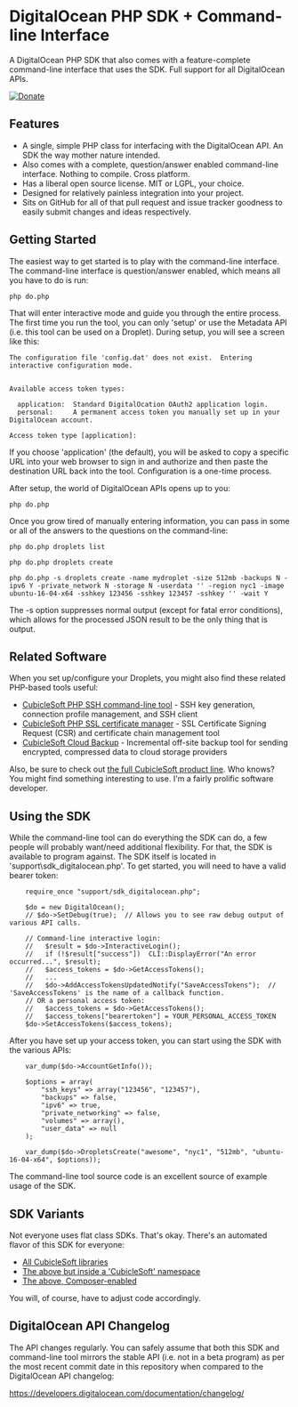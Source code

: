 DigitalOcean PHP SDK + Command-line Interface
=============================================

A DigitalOcean PHP SDK that also comes with a feature-complete command-line interface that uses the SDK.  Full support for all DigitalOcean APIs.

[![Donate](https://cubiclesoft.com/res/donate-shield.png)](https://cubiclesoft.com/donate/)

Features
--------

* A single, simple PHP class for interfacing with the DigitalOcean API.  An SDK the way mother nature intended.
* Also comes with a complete, question/answer enabled command-line interface.  Nothing to compile.  Cross platform.
* Has a liberal open source license.  MIT or LGPL, your choice.
* Designed for relatively painless integration into your project.
* Sits on GitHub for all of that pull request and issue tracker goodness to easily submit changes and ideas respectively.

Getting Started
---------------

The easiest way to get started is to play with the command-line interface.  The command-line interface is question/answer enabled, which means all you have to do is run:

````
php do.php
````

That will enter interactive mode and guide you through the entire process.  The first time you run the tool, you can only 'setup' or use the Metadata API (i.e. this tool can be used on a Droplet).  During setup, you will see a screen like this:

````
The configuration file 'config.dat' does not exist.  Entering interactive configuration mode.


Available access token types:

  application:  Standard DigitalOcation OAuth2 application login.
  personal:     A permanent access token you manually set up in your DigitalOcean account.

Access token type [application]:
````

If you choose 'application' (the default), you will be asked to copy a specific URL into your web browser to sign in and authorize and then paste the destination URL back into the tool.  Configuration is a one-time process.

After setup, the world of DigitalOcean APIs opens up to you:

````
php do.php
````

Once you grow tired of manually entering information, you can pass in some or all of the answers to the questions on the command-line:

````
php do.php droplets list

php do.php droplets create

php do.php -s droplets create -name mydroplet -size 512mb -backups N -ipv6 Y -private_network N -storage N -userdata '' -region nyc1 -image ubuntu-16-04-x64 -sshkey 123456 -sshkey 123457 -sshkey '' -wait Y
````

The -s option suppresses normal output (except for fatal error conditions), which allows for the processed JSON result to be the only thing that is output.

Related Software
----------------

When you set up/configure your Droplets, you might also find these related PHP-based tools useful:

* [CubicleSoft PHP SSH command-line tool](https://github.com/cubiclesoft/php-ssh) - SSH key generation, connection profile management, and SSH client
* [CubicleSoft PHP SSL certificate manager](https://github.com/cubiclesoft/php-ssl-certs) - SSL Certificate Signing Request (CSR) and certificate chain management tool
* [CubicleSoft Cloud Backup](https://github.com/cubiclesoft/cloud-backup) - Incremental off-site backup tool for sending encrypted, compressed data to cloud storage providers

Also, be sure to check out [the full CubicleSoft product line](http://cubiclesoft.com/).  Who knows?  You might find something interesting to use.  I'm a fairly prolific software developer.

Using the SDK
-------------

While the command-line tool can do everything the SDK can do, a few people will probably want/need additional flexibility.  For that, the SDK is available to program against.  The SDK itself is located in 'support\sdk_digitalocean.php'.  To get started, you will need to have a valid bearer token:

````
	require_once "support/sdk_digitalocean.php";

	$do = new DigitalOcean();
	// $do->SetDebug(true);  // Allows you to see raw debug output of various API calls.

	// Command-line interactive login:
	//   $result = $do->InteractiveLogin();
	//   if (!$result["success"])  CLI::DisplayError("An error occurred...", $result);
	//   $access_tokens = $do->GetAccessTokens();
	//   ...
	//   $do->AddAccessTokensUpdatedNotify("SaveAccessTokens");  // 'SaveAccessTokens' is the name of a callback function.
	// OR a personal access token:
	//   $access_tokens = $do->GetAccessTokens();
	//   $access_tokens["bearertoken"] = YOUR_PERSONAL_ACCESS_TOKEN
	$do->SetAccessTokens($access_tokens);
````

After you have set up your access token, you can start using the SDK with the various APIs:

````
	var_dump($do->AccountGetInfo());

	$options = array(
		"ssh_keys" => array("123456", "123457"),
		"backups" => false,
		"ipv6" => true,
		"private_networking" => false,
		"volumes" => array(),
		"user_data" => null
	);

	var_dump($do->DropletsCreate("awesome", "nyc1", "512mb", "ubuntu-16-04-x64", $options));
````

The command-line tool source code is an excellent source of example usage of the SDK.

SDK Variants
------------

Not everyone uses flat class SDKs.  That's okay.  There's an automated flavor of this SDK for everyone:

* [All CubicleSoft libraries](https://github.com/cubiclesoft/php-libs)
* [The above but inside a 'CubicleSoft' namespace](https://github.com/cubiclesoft/php-libs-namespaced)
* [The above, Composer-enabled](https://github.com/cubiclesoft/php-libs-to-composer)

You will, of course, have to adjust code accordingly.

DigitalOcean API Changelog
--------------------------

The API changes regularly.  You can safely assume that both this SDK and command-line tool mirrors the stable API (i.e. not in a beta program) as per the most recent commit date in this repository when compared to the DigitalOcean API changelog:

https://developers.digitalocean.com/documentation/changelog/
